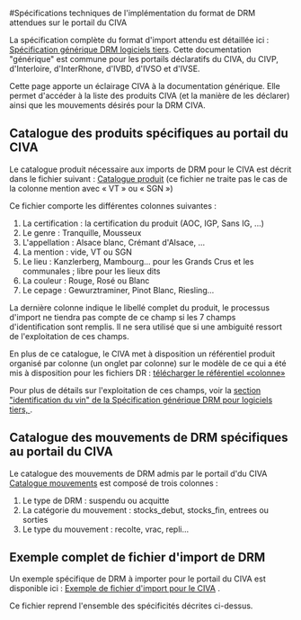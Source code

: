 #Spécifications techniques de l'implémentation du format de DRM attendues sur le portail du CIVA

La spécification complète du format d'import attendu est détaillée ici : [Spécification générique DRM logiciels tiers](https://github.com/24eme/mutualisation-douane/blob/master/logiciels-tiers/). Cette documentation "générique" est commune pour les portails déclaratifs du CIVA, du CIVP, d'Interloire, d'InterRhone, d'IVBD, d'IVSO et d'IVSE.

Cette page apporte un éclairage CIVA à la documentation générique. Elle permet d'accéder à la liste des produits CIVA (et la manière de les déclarer) ainsi que les mouvements désirés pour la DRM CIVA.

## Catalogue des produits spécifiques au portail du CIVA

Le catalogue produit nécessaire aux imports de DRM pour le CIVA est décrit dans le fichier suivant : [Catalogue produit](catalogue_produits.csv) (ce fichier ne traite pas le cas de la colonne mention avec « VT » ou « SGN »)

Ce fichier comporte les différentes colonnes suivantes :

1. La certification : la certification du produit (AOC, IGP, Sans IG, ...)
2. Le genre : Tranquille, Mousseux
3. L'appellation : Alsace blanc, Crémant d'Alsace, ...
4. La mention : vide, VT ou SGN
5. Le lieu : Kanzlerberg, Mambourg... pour les Grands Crus et les communales ; libre pour les lieux dits
6. La couleur : Rouge, Rosé ou Blanc
7. Le cepage : Gewurztraminer, Pinot Blanc, Riesling...

La dernière colonne indique le libellé complet du produit, le processus d'import ne tiendra pas compte de ce champ si les 7 champs d'identification sont remplis. Il ne sera utilisé que si une ambiguité ressort de l'exploitation de ces champs.

En plus de ce catalogue, le CIVA met à disposition un référentiel produit organisé par colonne (un onglet par colonne) sur le modèle de ce qui a été mis à disposition pour les fichiers DR : [télécharger le référentiel «colonne»](https://declaration.vinsalsace.pro/documents/Fichier-op%C3%A9rateurs-reference_v1.xls)

Pour plus de détails sur l'exploitation de ces champs, voir la [section "identification du vin" de la Spécification générique DRM pour logiciels tiers, ](https://github.com/24eme/mutualisation-douane/blob/master/logiciels-tiers/#description-des-lignes-cave) .

## Catalogue des mouvements de DRM spécifiques au portail du CIVA

Le catalogue des mouvements de DRM admis par le portail d'du CIVA  [Catalogue mouvements](catalogue_mouvements.csv) est composé de trois colonnes :

1. Le type de DRM : suspendu ou acquitte
2. La catégorie du mouvement : stocks_debut, stocks_fin, entrees ou sorties
3. Le type du mouvement : recolte, vrac, repli...

## Exemple complet de fichier d'import de DRM

Un exemple spécifique de DRM à importer pour le portail du CIVA est disponible ici : [Exemple de fichier d'import pour le CIVA](exemple_export_drm.csv) .

Ce fichier reprend l'ensemble des spécificités décrites ci-dessus.

